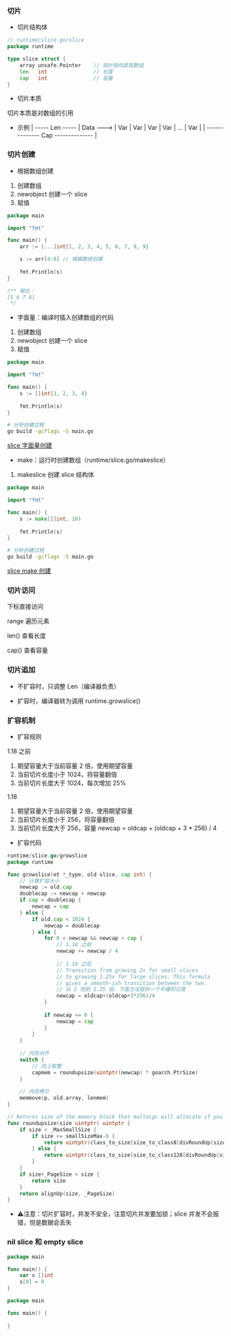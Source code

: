 ### 切片

* 切片结构体

```go
// runtime/slice.go/slice
package runtime

type slice struct {
	array unsafe.Pointer    // 指针指向底层数组
	len   int               // 长度
	cap   int               // 容量
}
```


* 切片本质

切片本质是对数组的引用


* 示例
          | ----- Len ----- |
Data ---> | Var | Var | Var | Var | ... | Var |
          | -------------- Cap -------------- |


### 切片创建

* 根据数组创建

1. 创建数组
2. newobject 创建一个 slice
3. 赋值

```go
package main

import "fmt"

func main() {
	arr := [...]int{1, 2, 3, 4, 5, 6, 7, 8, 9}

	s := arr[4:8] // 根据数组创建
	
	fmt.Println(s)
}

/** 输出：
[5 6 7 8]
 */
```


* 字面量：编译时插入创建数组的代码

1. 创建数组
2. newobject 创建一个 slice
3. 赋值

```go
package main

import "fmt"

func main() {
	s := []int{1, 2, 3, 4}
	
	fmt.Println(s)
}
```

```bash
# 分析创建过程
go build -gcflags -S main.go
```

[slice 字面量创建](images/slice字面量创建.png)


* make：运行时创建数组（runtime/slice.go/makeslice）

1. makeslice 创建 slice 结构体

```go
package main

import "fmt"

func main() {
	s := make([]int, 10)
	
	fmt.Println(s)
}
```

```bash
# 分析创建过程
go build -gcflags -S main.go
```

[slice make 创建](images/slice%20make%20创建.png)


### 切片访问

下标直接访问

range 遍历元素

len() 查看长度

cap() 查看容量


### 切片追加

* 不扩容时，只调整 Len（编译器负责）


* 扩容时，编译器转为调用 runtime.growslice()


### 扩容机制

* 扩容规则

1.18 之前

1. 期望容量大于当前容量 2 倍，使用期望容量
2. 当前切片长度小于 1024，将容量翻倍
3. 当前切片长度大于 1024，每次增加 25%

1.18

1. 期望容量大于当前容量 2 倍，使用期望容量
2. 当前切片长度小于 256，将容量翻倍
3. 当前切片长度大于 256，容量 newcap = oldcap + (oldcap + 3 * 256) / 4


* 扩容代码

```go
runtime/slice.go/growslice
package runtime

func growslice(et *_type, old slice, cap int) {
    // 计算扩容大小
	newcap := old.cap
	doublecap := newcap + newcap
	if cap > doublecap {
		newcap = cap
	} else {
		if old.cap < 1024 {
			newcap = doublecap
		} else {
			for 0 < newcap && newcap < cap {
			    // 1.18 之前
				newcap += newcap / 4
				
				// 1.18 之后
				// Transition from growing 2x for small slices
                // to growing 1.25x for large slices. This formula
                // gives a smooth-ish transition between the two.
                // 从 2 倍到 1.25 倍，下面方法提供一个平缓的过渡
				newcap = oldcap+(oldcap+3*256)/4
			}
			
			if newcap <= 0 {
				newcap = cap
			}
		}
	}
    
	// 内存对齐
    switch {
        // 向上取整
        capmem = roundupsize(uintptr(newcap) * goarch.PtrSize)
    }
	
	// 内存拷贝
    memmove(p, old.array, lenmem)
}

// Returns size of the memory block that mallocgc will allocate if you ask for the size.
func roundupsize(size uintptr) uintptr {
	if size < _MaxSmallSize {
		if size <= smallSizeMax-8 {
			return uintptr(class_to_size[size_to_class8[divRoundUp(size, smallSizeDiv)]])
		} else {
			return uintptr(class_to_size[size_to_class128[divRoundUp(size-smallSizeMax, largeSizeDiv)]])
		}
	}
	if size+_PageSize < size {
		return size
	}
	return alignUp(size, _PageSize)
}
```

* ⚠️注意：切片扩容时，并发不安全，注意切片并发要加锁；slice 并发不会报错，但是数据会丢失


### nil slice 和 empty slice

```go
package main

func main() {
	var s []int
	s[0] = 0
}
```

```go
package main

func main() {
	
}
```
